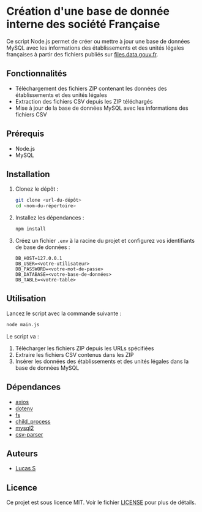 # Création d'une base de donnée interne des société Française

Ce script Node.js permet de créer ou mettre à jour une base de données MySQL avec les informations des établissements et des unités légales françaises à partir des fichiers publiés sur [files.data.gouv.fr](https://files.data.gouv.fr).

## Fonctionnalités

- Téléchargement des fichiers ZIP contenant les données des établissements et des unités légales
- Extraction des fichiers CSV depuis les ZIP téléchargés
- Mise à jour de la base de données MySQL avec les informations des fichiers CSV

## Prérequis

- Node.js
- MySQL

## Installation

1. Clonez le dépôt :
    ```bash
    git clone <url-du-dépôt>
    cd <nom-du-répertoire>
    ```

2. Installez les dépendances :
    ```bash
    npm install
    ```

3. Créez un fichier `.env` à la racine du projet et configurez vos identifiants de base de données :
    ```dotenv
    DB_HOST=127.0.0.1
    DB_USER=<votre-utilisateur>
    DB_PASSWORD=<votre-mot-de-passe>
    DB_DATABASE=<votre-base-de-données>
    DB_TABLE=<votre-table>
    ```

## Utilisation

Lancez le script avec la commande suivante :
```bash
node main.js
```

Le script va :
1. Télécharger les fichiers ZIP depuis les URLs spécifiées
2. Extraire les fichiers CSV contenus dans les ZIP
3. Insérer les données des établissements et des unités légales dans la base de données MySQL

## Dépendances

- [axios](https://www.npmjs.com/package/axios)
- [dotenv](https://www.npmjs.com/package/dotenv)
- [fs](https://nodejs.org/api/fs.html)
- [child_process](https://nodejs.org/api/child_process.html)
- [mysql2](https://www.npmjs.com/package/mysql2)
- [csv-parser](https://www.npmjs.com/package/csv-parser)

## Auteurs

- [Lucas S](https://github.com/lucassab31)

## Licence

Ce projet est sous licence MIT. Voir le fichier [LICENSE](LICENSE) pour plus de détails.
